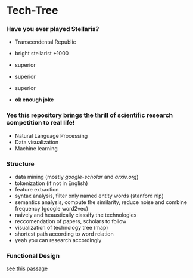 # Tech-Tree

### Have you ever played Stellaris?
* Transcendental Republic
* bright stellarist +1000
* superior
* superior
* superior

* __ok enough joke__

### Yes this repository brings the thrill of scientific research competition to real life!
* Natural Language Processing
* Data visualization
* Machine learning

### Structure
* data mining (mostly _google-scholar_ and _arxiv.org_)
* tokenization (if not in English)
* feature extraction
* syntax analysis, filter only named entity words (stanford nlp)
* semantics analysis, compute the similarity, reduce noise and combine frequency (google word2vec)
* naively and heaustically classify the technologies
* reccomendation of papers, scholars to follow
* visualization of technology tree (map)
* shortest path according to word relation
* yeah you can research accordingly

### Functional Design
[see this passage](https://www.jianshu.com/p/2a539334eafa)

